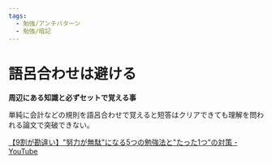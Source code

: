```yaml
---
tags:
  - 勉強/アンチパターン
  - 勉強/暗記
---
```


# 語呂合わせは避ける

**周辺にある知識と必ずセットで覚える事**

単純に会計などの規則を語呂合わせで覚えると短答はクリアできても理解を問われる論文で突破できない。

[【9割が勘違い】"努力が無駄"になる5つの勉強法と"たった1つ"の対策 - YouTube](https://www.youtube.com/watch?v=kV82DFNVxdY)